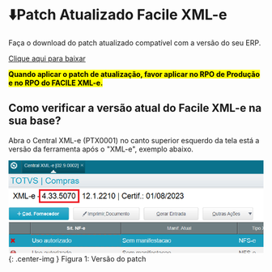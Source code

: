 <style>
    #yellow{
        background-color: yellow;
        color: black;
    }
</style>

# ⬇️Patch Atualizado Facile XML-e

Faça o download do patch atualizado compatível com a versão do seu ERP.

<p><a href="https://www.dropbox.com/sh/0itkydgpj3pufjq/AADGvcUlxlSTf9iOnHNYvX46a?dl=0" title="Baixar versão" target="_blank" rel="noopener noreferrer">Clique aqui para baixar</a></p>

<span id="yellow">**Quando aplicar o patch de atualização, favor aplicar no RPO de Produção e no RPO do FACILE XML-e.**</span>

## Como verificar a versão atual do Facile XML-e na sua base?

Abra o Central XML-e (PTX0001) no canto superior esquerdo da tela está a versão da ferramenta após o "XML-e", exemplo abaixo.

![Figura 1: Versão do patch](../../assets/xml-download-patch/versao-facilexml.png "Versão do patch"){: .center-img }
<span class="format">Figura 1: Versão do patch</span>